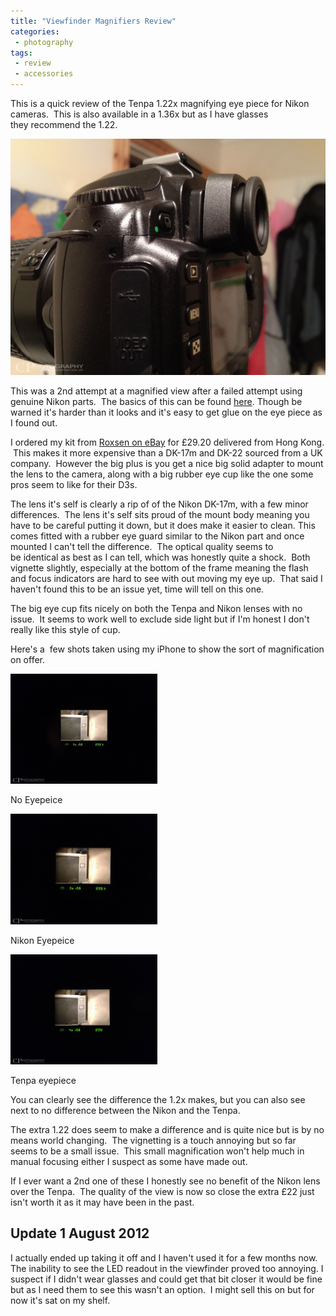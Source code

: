 ```yaml
---
title: "Viewfinder Magnifiers Review"
categories:
 - photography
tags:
 - review
 - accessories
---
```


This is a quick review of the Tenpa 1.22x magnifying eye piece for Nikon cameras.  This is also available in a 1.36x but as I have glasses they recommend the 1.22.

<img class="padded center"
		alt="Tenpa 1.22x on Nikon D50"
		src="/images/2012-02-01-viewfinder-magnifiers-review/IMG_0110.jpg" />

This was a 2nd attempt at a magnified view after a failed attempt using genuine Nikon parts.  The basics of this can be found [here][fmForumsMagMod]. Though be warned it's harder than it looks and it's easy to get glue on the eye piece as I found out.

<!-- more -->

I ordered my kit from [Roxsen on eBay][roxsenEbay] for £29.20 delivered from Hong Kong.  This makes it more expensive than a DK-17m and DK-22 sourced from a UK company.  However the big plus is you get a nice big solid adapter to mount the lens to the camera, along with a big rubber eye cup like the one some pros seem to like for their D3s.

The lens it's self is clearly a rip of of the Nikon DK-17m, with a few minor differences.  The lens it's self sits proud of the mount body meaning you have to be careful putting it down, but it does make it easier to clean. This comes fitted with a rubber eye guard similar to the Nikon part and once mounted I can't tell the difference.  The optical quality seems to be identical as best as I can tell, which was honestly quite a shock.  Both vignette slightly, especially at the bottom of the frame meaning the flash and focus indicators are hard to see with out moving my eye up.  That said I haven't found this to be an issue yet, time will tell on this one.

The big eye cup fits nicely on both the Tenpa and Nikon lenses with no issue.  It seems to work well to exclude side light but if I'm honest I don't really like this style of cup.

Here's a  few shots taken using my iPhone to show the sort of magnification on offer.

<div class="row">
  <div class="col-sm-6">
    <div class="thumbnail">
      <img src="/images/2012-02-01-viewfinder-magnifiers-review/IMG_0105.jpg" width="235px" alt="No Eyepeice">
      <div class="caption">
        <p>No Eyepeice</p>
      </div>
    </div>
  </div>

  <div class="col-sm-6">
    <div class="thumbnail">
      <img src="/images/2012-02-01-viewfinder-magnifiers-review/IMG_0104.jpg" width="235px" alt="Nikon Eyepeice">
      <div class="caption">
        <p>Nikon Eyepeice</p>
      </div>
    </div>
  </div>

  <div class="col-sm-6">
    <div class="thumbnail">
      <img src="/images/2012-02-01-viewfinder-magnifiers-review/IMG_0107.jpg" width="235px" alt="Tenpa eyepiece">
      <div class="caption">
        <p>Tenpa eyepiece</p>
      </div>
    </div>
  </div>
</div>

You can clearly see the difference the 1.2x makes, but you can also see next to no difference between the Nikon and the Tenpa.

The extra 1.22 does seem to make a difference and is quite nice but is by no means world changing.  The vignetting is a touch annoying but so far seems to be a small issue.  This small magnification won't help much in manual focusing either I suspect as some have made out.

If I ever want a 2nd one of these I honestly see no benefit of the Nikon lens over the Tenpa.  The quality of the view is now so close the extra £22 just isn't worth it as it may have been in the past.

## Update 1 August 2012

I actually ended up taking it off and I haven't used it for a few months now. The inability to see the LED readout in the viewfinder proved too annoying. I suspect if I didn't wear glasses and could get that bit closer it would be fine but as I need them to see this wasn't an option.  I might sell this on but for now it's sat on my shelf.

[fmForumsMagMod]: http://www.fredmiranda.com/forum/topic/629784/999999
[roxsenEbay]: http://stores.ebay.co.uk/ROXSEN
